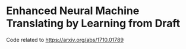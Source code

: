 # Enhanced Neural Machine Translating by Learning from Draft
Code related to https://arxiv.org/abs/1710.01789
